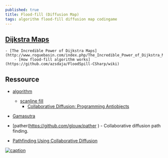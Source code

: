 ```yaml
---
published: true
title: Flood-fill (Diffusion Map)
tags: algorithm flood-fill diffusion map codingame
---
```

## [Dijkstra Maps](http://www.roguebasin.com/index.php/Dijkstra_Maps_Visualized)
	- [The Incredible Power of Dijkstra Maps](http://www.roguebasin.com/index.php/The_Incredible_Power_of_Dijkstra_Maps)
		- [How flood-fill algorithm works](https://github.com/azsdaja/FloodSpill-CSharp/wiki)

## Ressource

- [algorithm](https://en.wikipedia.org/wiki/Flood_fill)
	- [scanline fill](https://en.wikipedia.org/wiki/Flood_fill#Scanline_fill)
		- [Collaborative Diffusion: Programming Antiobjects](https://home.cs.colorado.edu/~ralex/papers/PDF/OOPSLA06antiobjects.pdf)

- [Gamasutra](https://www.gamasutra.com/blogs/TylerGlaiel/20121007/178966/Some_experiments_in_pathfinding__AI.php)

    
- [pather(https://github.com/glouw/pather ) - Collaborative diffusion path finding.
- [Pathfinding Using Collaborative Diffusion ](http://ramblingsofagamedevstudent.blogspot.com/2013/11/for-my-honours-project-this-year-at.html)

[![caption](http://www.roguebasin.com/images/8/8c/Dijk_range.png)](http://www.roguebasin.com/index.php/Dijkstra_Maps_Visualized)

